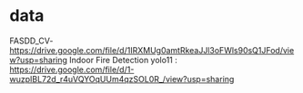 # data

FASDD_CV- https://drive.google.com/file/d/1IRXMUg0amtRkeaJJl3oFWls90sQ1JFod/view?usp=sharing
Indoor Fire Detection yolo11 : https://drive.google.com/file/d/1-wuzpIBL72d_r4uVQYOqUUm4qzSOL0R_/view?usp=sharing
